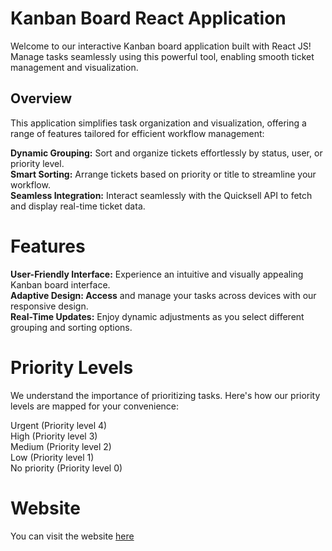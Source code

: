 # Kanban Board React Application
Welcome to our interactive Kanban board application built with React JS! Manage tasks seamlessly using this powerful tool, enabling smooth ticket management and visualization.

## Overview
This application simplifies task organization and visualization, offering a range of features tailored for efficient workflow management:

__Dynamic Grouping:__ Sort and organize tickets effortlessly by status, user, or priority level. <br>
__Smart Sorting:__ Arrange tickets based on priority or title to streamline your workflow.<br>
__Seamless Integration:__ Interact seamlessly with the Quicksell API to fetch and display real-time ticket data.<br>
# Features
__User-Friendly Interface:__ Experience an intuitive and visually appealing Kanban board interface.<br>
__Adaptive Design: Access__ and manage your tasks across devices with our responsive design.<br>
__Real-Time Updates:__ Enjoy dynamic adjustments as you select different grouping and sorting options.<br>
# Priority Levels
We understand the importance of prioritizing tasks. Here's how our priority levels are mapped for your convenience:

Urgent (Priority level 4) <br>
High (Priority level 3) <br>
Medium (Priority level 2)<br>
Low (Priority level 1)<br>
No priority (Priority level 0)<br>

# Website
You can visit the website [here](https://kanban-board-six-dun.vercel.app/)
